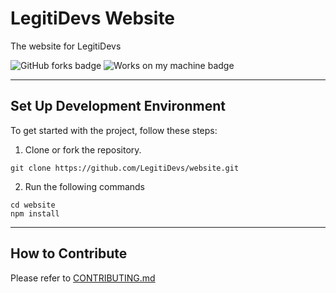 # LegitiDevs Website
The website for LegitiDevs

![GitHub forks badge](https://img.shields.io/github/forks/LegitiDevs/website) ![Works on my machine badge](https://cdn.jsdelivr.net/gh/nikku/works-on-my-machine@v0.4.0/badge.svg)

---

## Set Up Development Environment

To get started with the project, follow these steps:

1. Clone or fork the repository.

`git clone https://github.com/LegitiDevs/website.git`

2. Run the following commands
```
cd website
npm install
```

---

## How to Contribute

Please refer to [CONTRIBUTING.md](https://github.com/LegitiDevs/website/blob/master/CONTRIBUTING.md)
